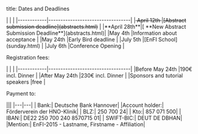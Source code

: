 title: Dates and Deadlines

<div class="borderless" markdown="1">
|            |                                  |
|------------|----------------------------------|
|<s> April 12th </s> |<s>[Abstract submission deadline](abstracts.html)</s>      |
|**April 28th**|[ **New Abstract Submission Deadline**](abstracts.html)|
|May 4th     |Information about acceptance      |
|May 24th    |Early Bird deadline             |
|July 5th    |[EnFI School](sunday.html)               |
|July 6th    |Conference Opening                |
</div>

Registration fees:
<div class="borderless" markdown="1">
|            |                                  |
|------------|----------------------------------|
|Before May 24th |190€ incl. Dinner      |
|After May 24th   |230€ incl. Dinner      |
|Sponsors and tutorial speakers   |free                  |
</div>

Payment to:
<div class="borderless" markdown="1">
|||
|---|---|
| Bank:| Deutsche Bank Hannover|
 |Account holder:| Förderverein der HNO-Klinik|
| BLZ:| 250 700 24|
| Kto:| 857 071 500|
| IBAN:| DE22 250 700 240 8570715 01|
| SWIFT-BIC:| DEUT DE DBHAN|
 |Mention:| EnFI-2015 - Lastname, Firstname - Affiliation|
</div>




